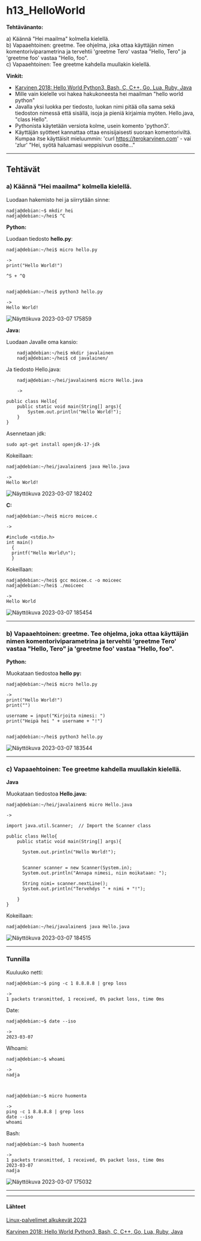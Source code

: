 

# h13_HelloWorld

**Tehtävänanto:**  

a) Käännä "Hei maailma" kolmella kielellä.  
b) Vapaaehtoinen: greetme. Tee ohjelma, joka ottaa käyttäjän nimen komentoriviparametrina ja tervehtii 'greetme Tero' vastaa "Hello, Tero" ja 'greetme foo' vastaa "Hello, foo".  
c) Vapaaehtoinen: Tee greetme kahdella muullakin kielellä.  

**Vinkit:**

- [Karvinen 2018: Hello World Python3, Bash, C, C++, Go, Lua, Ruby, Java](https://terokarvinen.com/2018/hello-python3-bash-c-c-go-lua-ruby-java-programming-languages-on-ubuntu-18-04/)  
- Mille vain kielelle voi hakea hakukoneesta hei maailman "hello world python"  
- Javalla yksi luokka per tiedosto, luokan nimi pitää olla sama sekä tiedoston nimessä että sisällä, isoja ja pieniä kirjaimia myöten. Hello.java, "class Hello".
- Pythonista käytetään versiota kolme, usein komento 'python3'.  
- Käyttäjän syötteet kannattaa ottaa ensisijaisesti suoraan komentoriviltä. Kumpaa itse käyttäisit mieluummin: 'curl https://terokarvinen.com' - vai 'zlur' "Hei, syötä haluamasi weppisivun osoite..."  




---
## Tehtävät  

### a) Käännä "Hei maailma" kolmella kielellä.   

Luodaan hakemisto hei ja siirrytään sinne:  

    nadja@debian:~$ mkdir hei  
    nadja@debian:~/hei$ ^C

**Python:**  

Luodaan tiedosto **hello.py**:  

    nadja@debian:~/hei$ micro hello.py
    
    ->
    print("Hello World!")
    
    ^S + ^Q
    
    
    nadja@debian:~/hei$ python3 hello.py

    ->
    Hello World!

    
    
    
![Näyttökuva 2023-03-07 175859](https://user-images.githubusercontent.com/118609353/223477054-2985c46c-8533-44c3-96a0-aa80be7446ae.png)

**Java:**  

Luodaan Javalle oma kansio:  

        nadja@debian:~/hei$ mkdir javalainen
        nadja@debian:~/hei$ cd javalainen/ 
        
Ja tiedosto Hello.java:  

        nadja@debian:~/hei/javalainen$ micro Hello.java  
        
        ->

    public class Hello{
	    public static void main(String[] args){
		    System.out.println("Hello World!");
 	    }
    }

Asennetaan jdk:  

    sudo apt-get install openjdk-17-jdk  
    
    
Kokeillaan:  

    nadja@debian:~/hei/javalainen$ java Hello.java
    
    ->
    Hello World!


![Näyttökuva 2023-03-07 182402](https://user-images.githubusercontent.com/118609353/223484601-d33ce230-949b-4148-b9ae-41dd499c3ae3.png)


**C:**  

    nadja@debian:~/hei$ micro moicee.c
    
    ->
    
    #include <stdio.h>
    int main()
      {
      printf("Hello World\n");
      }
      
      
Kokeillaan:  

    nadja@debian:~/hei$ gcc moicee.c -o moiceec
    nadja@debian:~/hei$ ./moiceec 
    
    ->
    Hello World
    
    
![Näyttökuva 2023-03-07 185454](https://user-images.githubusercontent.com/118609353/223492906-c7d9be56-32f8-496e-a9b7-b5e30073a2fe.png)




  

---

### b) Vapaaehtoinen: greetme. Tee ohjelma, joka ottaa käyttäjän nimen komentoriviparametrina ja tervehtii 'greetme Tero' vastaa "Hello, Tero" ja 'greetme foo' vastaa "Hello, foo".  
 
**Python:**  

 Muokataan tiedostoa **hello py:**  
 
    nadja@debian:~/hei$ micro hello.py 
    
    ->
    print("Hello World!")
    print("")
    
    username = input("Kirjoita nimesi: ")
    print("Heipä hei " + username + "!")
    
    
    nadja@debian:~/hei$ python3 hello.py 



![Näyttökuva 2023-03-07 183544](https://user-images.githubusercontent.com/118609353/223487819-a927fdee-db9e-4570-97ee-f15c37af055e.png)


 
    
 

---
### c) Vapaaehtoinen: Tee greetme kahdella muullakin kielellä.  

**Java** 

Muokataan tiedostoa **Hello.java:**  

    nadja@debian:~/hei/javalainen$ micro Hello.java 
    
    ->
    
    import java.util.Scanner;  // Import the Scanner class

    public class Hello{
	    public static void main(String[] args){
	
		  System.out.println("Hello World!");

	
		  Scanner scanner = new Scanner(System.in);
		  System.out.println("Annapa nimesi, niin moikataan: ");

		  String nimi= scanner.nextLine();
		  System.out.println("Tervehdys " + nimi + "!");
	
 	    }
    }
    
    
    
Kokeillaan:  
    
    nadja@debian:~/hei/javalainen$ java Hello.java


![Näyttökuva 2023-03-07 184515](https://user-images.githubusercontent.com/118609353/223490436-0744ffa3-654b-4b2a-95e9-6bf7590909b1.png)
	
	


---
### Tunnilla  

Kuuluuko netti:  
       
    nadja@debian:~$ ping -c 1 8.8.8.8 | grep loss

    ->    
    1 packets transmitted, 1 received, 0% packet loss, time 0ms

Date:  

    nadja@debian:~$ date --iso
    
    ->
    2023-03-07
    
    
Whoami:  

    nadja@debian:~$ whoami
    
    ->
    nadja
   
   

    nadja@debian:~$ micro huomenta

    ->  
    ping -c 1 8.8.8.8 | grep loss
    date --iso
    whoami
    
Bash:  

    nadja@debian:~$ bash huomenta
    
    ->
    1 packets transmitted, 1 received, 0% packet loss, time 0ms
    2023-03-07
    nadja
    

![Näyttökuva 2023-03-07 175032](https://user-images.githubusercontent.com/118609353/223474724-c611b76d-18dd-4179-a6cd-da7b1175c8fa.png)





---
---

#### Lähteet  
  
[Linux-palvelimet alkukevät 2023](https://terokarvinen.com/2023/linux-palvelimet-2023-alkukevat/)  

[Karvinen 2018: Hello World Python3, Bash, C, C++, Go, Lua, Ruby, Java](https://terokarvinen.com/2018/hello-python3-bash-c-c-go-lua-ruby-java-programming-languages-on-ubuntu-18-04/)  

 












